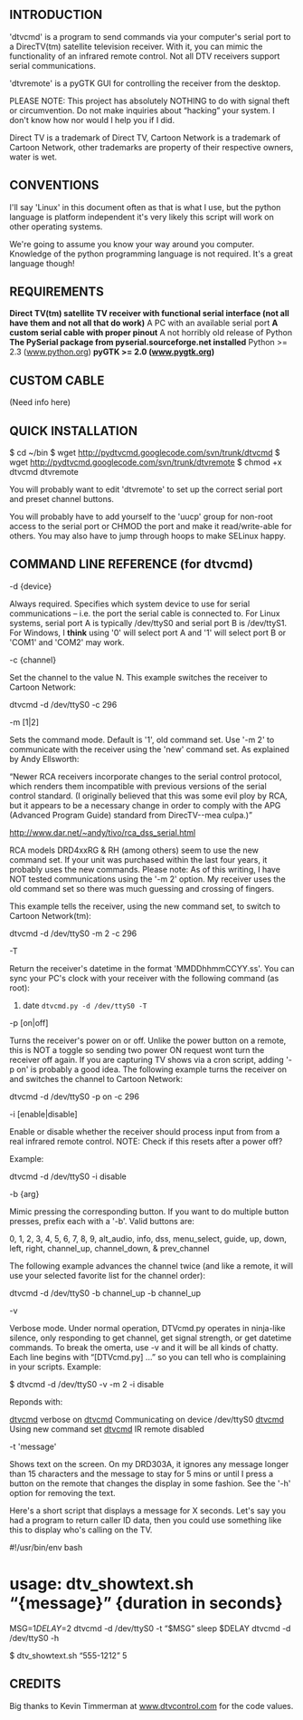 ## INTRODUCTION ##

'dtvcmd' is a program to send commands via your computer's serial port to a DirecTV(tm) satellite television receiver.  With it, you can mimic the functionality of an infrared remote control.  Not all DTV receivers support serial communications.

'dtvremote' is a pyGTK GUI for controlling the receiver from the desktop.

PLEASE NOTE:  This project has absolutely NOTHING to do with signal theft or circumvention.  Do not make inquiries about “hacking” your system.  I don't know how nor would I help you if I did.

Direct TV is a trademark of Direct TV, Cartoon Network is a trademark of Cartoon Network, other trademarks are property of their respective owners, water is wet.


## CONVENTIONS ##

I'll say 'Linux' in this document often as that is what I use, but the python language is platform independent it's very likely this script will work on other operating systems.

We're going to assume you know your way around you computer.  Knowledge of the python programming language is not required.  It's a great language though!


## REQUIREMENTS ##

**Direct TV(tm) satellite TV receiver with functional serial interface (not all have them and not all that do work)** A PC with an available serial port
**A custom serial cable with proper pinout** A not horribly old release of Python
**The PySerial package from pyserial.sourceforge.net installed** Python >= 2.3 (www.python.org)
**pyGTK >= 2.0 (www.pygtk.org)**


## CUSTOM CABLE ##

(Need info here)


## QUICK INSTALLATION ##

$ cd ~/bin
$ wget http://pydtvcmd.googlecode.com/svn/trunk/dtvcmd
$ wget http://pydtvcmd.googlecode.com/svn/trunk/dtvremote
$ chmod +x dtvcmd dtvremote

You will probably want to edit 'dtvremote' to set up the correct serial port and preset channel buttons.

You will probably have to add yourself to the 'uucp' group for non-root access to the serial port or CHMOD the port and make it read/write-able for others.  You may also have to jump through hoops to make SELinux happy.


## COMMAND LINE REFERENCE (for dtvcmd) ##

-d {device}

Always required.  Specifies which system device to use for serial communications – i.e. the port the serial cable is connected to.  For Linux systems, serial port A is typically /dev/ttyS0 and serial port B is /dev/ttyS1.  For Windows, I **think** using '0' will select port A and '1' will select port B or 'COM1' and 'COM2' may work.

-c {channel}

Set the channel to the value N.  This example switches the receiver to Cartoon Network:

dtvcmd -d /dev/ttyS0 -c 296

-m [1|2]

Sets the command mode.  Default is '1', old command set.  Use '-m 2' to communicate with the receiver using the 'new' command set. As explained by  Andy Ellsworth:

“Newer RCA receivers incorporate changes to the serial control protocol, which renders them incompatible with previous versions of the serial control standard. (I originally believed that this was some evil ploy by RCA, but it appears to be a necessary change in order to comply with the APG (Advanced Program Guide) standard from DirecTV--mea culpa.)”

http://www.dar.net/~andy/tivo/rca_dss_serial.html

RCA models DRD4xxRG & RH (among others) seem to use the new command set.  If your unit was purchased within the last four years, it probably uses the new commands. Please note: As of this writing, I have NOT tested communications using the '-m 2' option.  My receiver uses the old command set so there was much guessing and crossing of fingers.

This example tells the receiver, using the new command set, to switch to Cartoon Network(tm):

dtvcmd -d /dev/ttyS0 -m 2 -c 296

-T

Return the receiver's datetime in the format 'MMDDhhmmCCYY.ss'.  You can sync your PC's clock with your receiver with the following command (as root):

  1. date `dtvcmd.py -d /dev/ttyS0 -T`

-p [on|off]

Turns the receiver's power on or off.  Unlike the power button on a remote, this is NOT a toggle so sending two power ON request wont turn the receiver off again.  If you are capturing TV shows via a cron script, adding '-p on' is probably a good idea.  The following example turns the receiver on and switches the channel to Cartoon Network:

dtvcmd -d /dev/ttyS0 -p on -c 296

-i [enable|disable]

Enable or disable whether the receiver should process input from from a real infrared remote control.  NOTE: Check if this resets after a power off?

Example:

dtvcmd -d /dev/ttyS0 -i disable

-b {arg}

Mimic pressing the corresponding button.  If you want to do multiple button presses, prefix each with a '-b'.  Valid buttons are:

0, 1, 2, 3, 4, 5, 6, 7, 8, 9, alt\_audio, info, dss,
menu\_select, guide, up, down, left, right,
channel\_up, channel\_down, & prev\_channel

The following example advances the channel twice (and like a remote, it will use your selected favorite list for the channel order):

dtvcmd -d /dev/ttyS0 -b channel\_up -b channel\_up

-v

Verbose mode.  Under normal operation, DTVcmd.py operates in ninja-like silence, only responding to get channel, get signal strength, or get datetime commands.  To break the omerta, use -v and it will be all kinds of chatty.  Each line begins with “[DTVcmd.py] ...” so you can tell who is complaining in your scripts.  Example:

$ dtvcmd -d /dev/ttyS0 -v -m 2 -i disable

Reponds with:

[dtvcmd](dtvcmd.md) verbose on
[dtvcmd](dtvcmd.md) Communicating on device /dev/ttyS0
[dtvcmd](dtvcmd.md) Using new command set
[dtvcmd](dtvcmd.md) IR remote disabled

-t 'message'

Shows text on the screen.  On my DRD303A, it ignores any message longer than 15 characters and the message to stay for 5 mins or until I press a button on the remote that changes the display in some fashion.  See the '-h' option for removing the text.

Here's a short script that displays a message for X seconds.  Let's say you had a  program to return caller ID data, then you could use something like this to display who's calling on the TV.

#!/usr/bin/env bash
# usage:  dtv\_showtext.sh “{message}” {duration in seconds}
MSG=$1
DELAY=$2
dtvcmd -d /dev/ttyS0 -t “$MSG”
sleep $DELAY
dtvcmd -d /dev/ttyS0 -h

$ dtv\_showtext.sh “555-1212” 5


## CREDITS ##

Big thanks to Kevin Timmerman at www.dtvcontrol.com for the code values.

